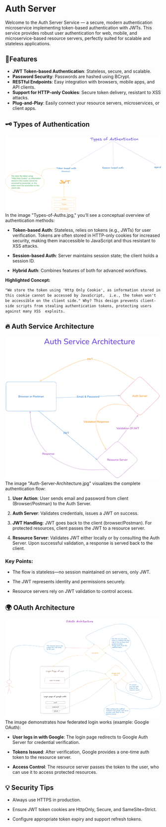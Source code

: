 # Auth Server
Welcome to the Auth Server Service — a secure, modern authentication microservice implementing token-based 
authentication with JWTs. This service provides robust user authentication for web, mobile, and microservice-based 
resource servers, perfectly suited for scalable and stateless applications.

## 🌟Features
* **JWT Token-based Authentication**: Stateless, secure, and scalable.
* **Password Security**: Passwords are hashed using BCrypt.
* **RESTful Endpoints**: Easy integration with browsers, mobile apps, and API clients.
* **Support for HTTP-only Cookies**: Secure token delivery, resistant to XSS attacks.
* **Plug-and-Play**: Easily connect your resource servers, microservices, or client apps.

## 🗝️ Types of Authentication
![Types of Authentications mechanism](/images/Types%20of%20Auths.png)
In the image "Types-of-Auths.jpg," you’ll see a conceptual overview of authentication methods:

* **Token-based Auth**: Stateless, relies on tokens (e.g., JWTs) for user verification. Tokens are often stored in HTTP-only cookies for increased security, making them inaccessible to JavaScript and thus resistant to XSS attacks.

* **Session-based Auth**: Server maintains session state; the client holds a session ID.

* **Hybrid Auth**: Combines features of both for advanced workflows.

**Highlighted Concept:**

`"We store the token using 'Http Only Cookie', as information stored in this cookie cannot be accessed by JavaScript, 
i.e., the token won't be accessible on the client side."
Why? This design prevents client-side scripts from stealing authentication tokens, protecting users against many XSS 
exploits.`

## 🔥 Auth Service Architecture
![Auth Service Architecture](/images/Auth%20Server%20Architecture.png)
The image "Auth-Server-Architecture.jpg" visualizes the complete authentication flow:

1. **User Action**: User sends email and password from client (Browser/Postman) to the Auth Server.

2. **Auth Server**: Validates credentials, issues a JWT on success.

3. **JWT Handling**: JWT goes back to the client (browser/Postman). For protected resources, client passes the JWT to a resource server.

4. **Resource Server**: Validates JWT either locally or by consulting the Auth Server. Upon successful validation, a response is served back to the client.

### Key Points:

* The flow is stateless—no session maintained on servers, only JWT.

* The JWT represents identity and permissions securely.

* Resource servers rely on JWT validation to control access.

## 🌍 OAuth Architecture
![OAuth Architecture](/images/OAuth%20Architecture.png)
The image demonstrates how federated login works (example: Google OAuth):

* **User logs in with Google**: The login page redirects to Google Auth Server for credential verification.

* **Tokens Issued**: After verification, Google provides a one-time auth token to the resource server.

* **Access Control**: The resource server passes the token to the user, who can use it to access protected resources.

## 💡 Security Tips
* Always use HTTPS in production.

* Ensure JWT token cookies are HttpOnly, Secure, and SameSite=Strict.

* Configure appropriate token expiry and support refresh tokens.

